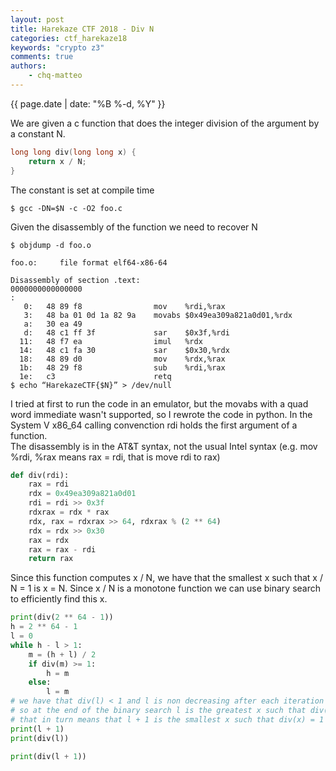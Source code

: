 ```yaml
---
layout: post
title: Harekaze CTF 2018 - Div N
categories: ctf_harekaze18
keywords: "crypto z3"
comments: true
authors:
    - chq-matteo
---
```

{{ page.date | date: "%B %-d, %Y" }}

We are given a c function that does the integer division of the argument by a constant N.
```c
long long div(long long x) {
    return x / N;
}
```

The constant is set at compile time
```
$ gcc -DN=$N -c -O2 foo.c
```

Given the disassembly of the function we need to recover N
```
$ objdump -d foo.o

foo.o:     file format elf64-x86-64

Disassembly of section .text:
0000000000000000 
:
   0:	48 89 f8             	mov    %rdi,%rax
   3:	48 ba 01 0d 1a 82 9a 	movabs $0x49ea309a821a0d01,%rdx
   a:	30 ea 49 
   d:	48 c1 ff 3f          	sar    $0x3f,%rdi
  11:	48 f7 ea             	imul   %rdx
  14:	48 c1 fa 30          	sar    $0x30,%rdx
  18:	48 89 d0             	mov    %rdx,%rax
  1b:	48 29 f8             	sub    %rdi,%rax
  1e:	c3                   	retq   
$ echo “HarekazeCTF{$N}” > /dev/null
```

I tried at first to run the code in an emulator, but the movabs with a quad word immediate wasn't supported, so I rewrote the code in python.
In the System V x86_64 calling convenction rdi holds the first argument of a function.  
The disassembly is in the AT&T syntax, not the usual Intel syntax (e.g. mov %rdi, %rax means rax = rdi, that is move rdi to rax)

```python
def div(rdi):
    rax = rdi
    rdx = 0x49ea309a821a0d01
    rdi = rdi >> 0x3f
    rdxrax = rdx * rax
    rdx, rax = rdxrax >> 64, rdxrax % (2 ** 64)
    rdx = rdx >> 0x30
    rax = rdx
    rax = rax - rdi
    return rax
```

Since this function computes x / N, we have that the smallest x such that x / N = 1 is x = N.   Since x / N is a monotone function we can use binary search to efficiently find this x.

```python
print(div(2 ** 64 - 1))
h = 2 ** 64 - 1
l = 0
while h - l > 1:
    m = (h + l) / 2
    if div(m) >= 1:
        h = m
    else:
        l = m
# we have that div(l) < 1 and l is non decreasing after each iteration
# so at the end of the binary search l is the greatest x such that div(x) = 0
# that in turn means that l + 1 is the smallest x such that div(x) = 1
print(l + 1)
print(div(l))

print(div(l + 1))
```